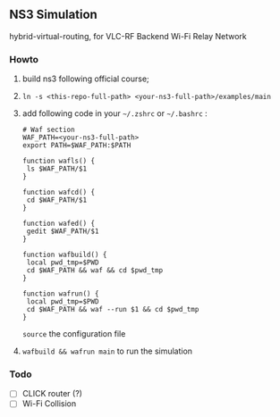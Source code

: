 ## NS3 Simulation

hybrid-virtual-routing, for VLC-RF Backend Wi-Fi Relay Network

### Howto


1. build ns3 following official course;

2. `ln -s <this-repo-full-path> <your-ns3-full-path>/examples/main`

3. add following code in your `~/.zshrc` or `~/.bashrc` :

   ```shell
   # Waf section
   WAF_PATH=<your-ns3-full-path>
   export PATH=$WAF_PATH:$PATH

   function wafls() {
   	ls $WAF_PATH/$1
   }

   function wafcd() {
   	cd $WAF_PATH/$1
   }

   function wafed() {
   	gedit $WAF_PATH/$1
   }

   function wafbuild() {
   	local pwd_tmp=$PWD
   	cd $WAF_PATH &&	waf && cd $pwd_tmp
   }

   function wafrun() {
   	local pwd_tmp=$PWD
   	cd $WAF_PATH &&	waf --run $1 && cd $pwd_tmp
   }
   ```

   `source` the configuration file

4. `wafbuild && wafrun main` to run the simulation

### Todo

- [ ] CLICK router (?)
- [ ] Wi-Fi Collision